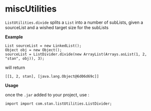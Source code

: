 # miscUtilities

`ListUtilities.divide` splits a `List` into a number of subLists, given a sourceList and a wished target size
for the subLists  


**Example**

```
List sourceList = new LinkedList();
Object obj = new Object();
sourceList = ListDivider.divide(new ArrayList(Arrays.asList(1, 2, "stan", obj)), 3);
```

will return

`[[1, 2, stan], [java.lang.Object@6d06d69c]]`


**Usage**

once the `.jar` added to your project, use :

`import import com.stan.listUtilities.ListDivider;`

       
